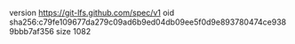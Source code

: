 version https://git-lfs.github.com/spec/v1
oid sha256:c79fe109677da279c09ad6b9ed04db09ee5f0d9e893780474ce9389bbb7af356
size 1082
